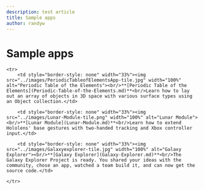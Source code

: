 ```yaml
---
description: test article
title: Sample apps
author: randyw
---
```


# Sample apps


<table style="border-collapse:collapse">

	<tr>
		<td style="border-style: none" width="33%"><img src="../images/PeriodicTableofElementsApp-tile.jpg" width="100%" alt="Periodic Table of the Elements"><br/>**[Periodic Table of the Elements](Periodic-Table-of-the-Elements.md)**<br/>Learn how to lay out an array of objects in 3D space with various surface types using an Object collection.</td>

		<td style="border-style: none" width="33%"><img src="../images/Lunar-Module-tile.png" width="100%" alt="Lunar Module"><br/>**[Lunar Module](Lunar-Module.md)**<br/>Learn how to extend Hololens' base gestures with two-handed tracking and Xbox controller input.</td>

		<td style="border-style: none" width="33%"><img src="../images/Galaxyexplorer-tile.jpg" width="100%" alt="Galaxy Explorer"><br/>**[Galaxy Explorer](Galaxy-Explorer.md)**<br/>The Galaxy Explorer Project is ready. You shared your ideas with the community, chose an app, watched a team build it, and can now get the source code.</td>

	</tr>

</table>
